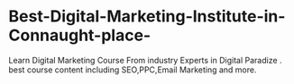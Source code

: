 # Best-Digital-Marketing-Institute-in-Connaught-place-
Learn Digital Marketing Course From industry Experts in Digital Paradize . best course content including SEO,PPC,Email Marketing and more.
